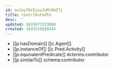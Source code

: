 ```yaml
---
id: oxIoy76cEjusJuMrDmZ7j
title: contributedTo
desc: ''
updated: 1635677213088
created: 1633219269243
---
```




- [[p.hasDomain]] [[c.Agent]]
- [[p.instanceOf]] [[c.Pred.Activity]]
- [[p.equivalentPredicate]] dcterms:contributor
- [[p.similarTo]] schema:contributor
